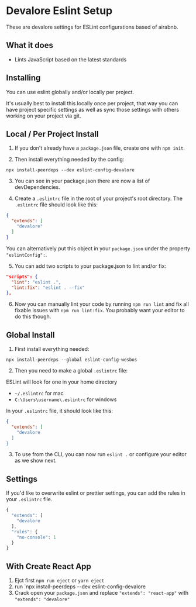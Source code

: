 # Devalore Eslint Setup
These are devalore settings for ESLint configurations based of airabnb.

## What it does
* Lints JavaScript based on the latest standards

## Installing

You can use eslint globally and/or locally per project.

It's usually best to install this locally once per project, that way you can have project specific settings as well as sync those settings with others working on your project via git.


## Local / Per Project Install

1. If you don't already have a `package.json` file, create one with `npm init`.

2. Then install everything needed by the config:

```
npx install-peerdeps --dev eslint-config-devalore
```

3. You can see in your package.json there are now a list of devDependencies.

4. Create a `.eslintrc` file in the root of your project's root directory. The `.eslintrc` file should look like this:

```json
{
  "extends": [
    "devalore"
  ]
}
```

You can alternatively put this object in your `package.json` under the property `"eslintConfig":`.

5. You can add two scripts to your package.json to lint and/or fix:

```json
"scripts": {
  "lint": "eslint .",
  "lint:fix": "eslint . --fix"
},
```

6. Now you can manually lint your code by running `npm run lint` and fix all fixable issues with `npm run lint:fix`. You probably want your editor to do this though.

## Global Install

1. First install everything needed:

```
npx install-peerdeps --global eslint-config-wesbos
```

2. Then you need to make a global `.eslintrc` file:

ESLint will look for one in your home directory

* `~/.eslintrc` for mac
* `C:\Users\username\.eslintrc` for windows

In your `.eslintrc` file, it should look like this:

```json
{
  "extends": [
    "devalore
  ]
}
```

3. To use from the CLI, you can now run `eslint .` or configure your editor as we show next.

## Settings

If you'd like to overwrite eslint or prettier settings, you can add the rules in your `.eslintrc` file.

```js
{
  "extends": [
    "devalore
  ],
  "rules": {
    "no-console": 1
  }
}
```

## With Create React App

1. Ejct first `npm run eject` or `yarn eject`
1. run `npx install-peerdeps --dev eslint-config-devalore
1. Crack open your `package.json` and replace `"extends": "react-app"` with `"extends": "devalore"`
